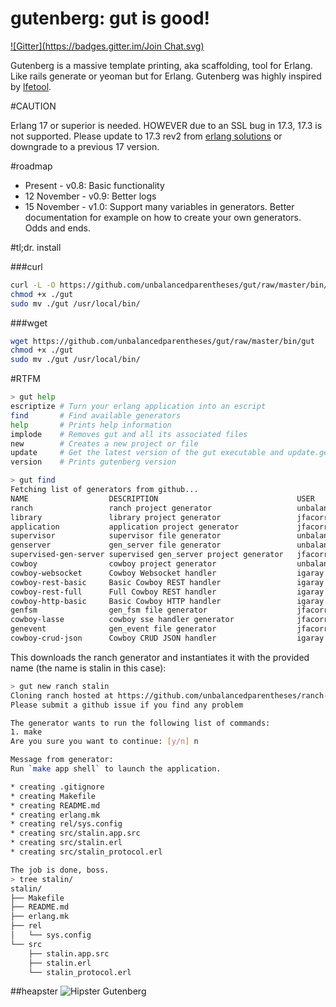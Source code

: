 gutenberg: gut is good!
=========
[![Gitter](https://badges.gitter.im/Join Chat.svg)](https://gitter.im/unbalancedparentheses/gut?utm_source=badge&utm_medium=badge&utm_campaign=pr-badge&utm_content=badge)

Gutenberg is a massive template printing, aka scaffolding, tool for Erlang. Like rails generate or yeoman but for Erlang. Gutenberg was highly inspired by [lfetool](https://github.com/lfe/lfetool).

#CAUTION

Erlang 17 or superior is needed. HOWEVER due to an SSL bug in 17.3, 17.3 is not supported. Please update to 17.3 rev2 from [erlang solutions](https://www.erlang-solutions.com/downloads/download-erlang-otp) or downgrade to a previous 17 version.

#roadmap
- Present - v0.8: Basic functionality
- 12 November - v0.9: Better logs
- 15 November - v1.0: Support many variables in generators. Better documentation for example on how to create your own generators. Odds and ends.

#tl;dr. install

###curl
```bash
curl -L -O https://github.com/unbalancedparentheses/gut/raw/master/bin/gut
chmod +x ./gut
sudo mv ./gut /usr/local/bin/
```

###wget
```bash
wget https://github.com/unbalancedparentheses/gut/raw/master/bin/gut
chmod +x ./gut
sudo mv ./gut /usr/local/bin/
```

#RTFM

```bash
> gut help
escriptize # Turn your erlang application into an escript
find       # Find available generators
help       # Prints help information
implode    # Removes gut and all its associated files
new        # Creates a new project or file
update     # Get the latest version of the gut executable and update.gens
version    # Prints gutenberg version
```

```bash
> gut find
Fetching list of generators from github...
NAME                  DESCRIPTION                               USER                  STARS
ranch                 ranch project generator                   unbalancedparentheses     3
library               library project generator                 jfacorro                  2
application           application project generator             jfacorro                  2
supervisor            supervisor file generator                 unbalancedparentheses     2
genserver             gen_server file generator                 unbalancedparentheses     2
supervised-gen-server supervised gen_server project generator   jfacorro                  2
cowboy                cowboy project generator                  unbalancedparentheses     1
cowboy-websocket      Cowboy Websocket handler                  igaray                    1
cowboy-rest-basic     Basic Cowboy REST handler                 igaray                    1
cowboy-rest-full      Full Cowboy REST handler                  igaray                    1
cowboy-http-basic     Basic Cowboy HTTP handler                 igaray                    1
genfsm                gen_fsm file generator                    jfacorro                  0
cowboy-lasse          cowboy sse handler generator              jfacorro                  0
genevent              gen_event file generator                  jfacorro                  0
cowboy-crud-json      Cowboy CRUD JSON handler                  igaray                    0
```

This downloads the ranch generator and instantiates it with the provided name (the name is stalin in this case):
```bash
> gut new ranch stalin
Cloning ranch hosted at https://github.com/unbalancedparentheses/ranch-gutenberg-generator
Please submit a github issue if you find any problem

The generator wants to run the following list of commands:
1. make
Are you sure you want to continue: [y/n] n

Message from generator:
Run `make app shell` to launch the application.

* creating .gitignore
* creating Makefile
* creating README.md
* creating erlang.mk
* creating rel/sys.config
* creating src/stalin.app.src
* creating src/stalin.erl
* creating src/stalin_protocol.erl

The job is done, boss.
> tree stalin/
stalin/
├── Makefile
├── README.md
├── erlang.mk
├── rel
│   └── sys.config
└── src
    ├── stalin.app.src
    ├── stalin.erl
    └── stalin_protocol.erl
```

##heapster
![Hipster Gutenberg](https://raw.githubusercontent.com/unbalancedparentheses/gut/master/gutenberg.jpg)
